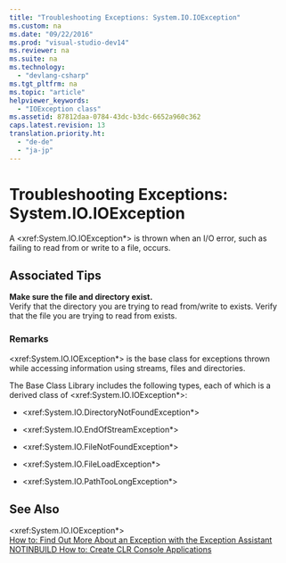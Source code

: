 ```yaml
---
title: "Troubleshooting Exceptions: System.IO.IOException"
ms.custom: na
ms.date: "09/22/2016"
ms.prod: "visual-studio-dev14"
ms.reviewer: na
ms.suite: na
ms.technology: 
  - "devlang-csharp"
ms.tgt_pltfrm: na
ms.topic: "article"
helpviewer_keywords: 
  - "IOException class"
ms.assetid: 87812daa-0784-43dc-b3dc-6652a960c362
caps.latest.revision: 13
translation.priority.ht: 
  - "de-de"
  - "ja-jp"
---
```

# Troubleshooting Exceptions: System.IO.IOException
A \<xref:System.IO.IOException*> is thrown when an I/O error, such as failing to read from or write to a file, occurs.  
  
## Associated Tips  
 **Make sure the file and directory exist.**  
 Verify that the directory you are trying to read from/write to exists. Verify that the file you are trying to read from exists.  
  
### Remarks  
 \<xref:System.IO.IOException*> is the base class for exceptions thrown while accessing information using streams, files and directories.  
  
 The Base Class Library includes the following types, each of which is a derived class of \<xref:System.IO.IOException*>:  
  
-   \<xref:System.IO.DirectoryNotFoundException*>  
  
-   \<xref:System.IO.EndOfStreamException*>  
  
-   \<xref:System.IO.FileNotFoundException*>  
  
-   \<xref:System.IO.FileLoadException*>  
  
-   \<xref:System.IO.PathTooLongException*>  
  
## See Also  
 \<xref:System.IO.IOException*>   
 [How to: Find Out More About an Exception with the Exception Assistant](../vs140/how-to--use-the-exception-assistant.md)   
 [NOTINBUILD How to: Create CLR Console Applications](assetId:///b8af4197-e65f-4b17-b18e-b9e92965d026)